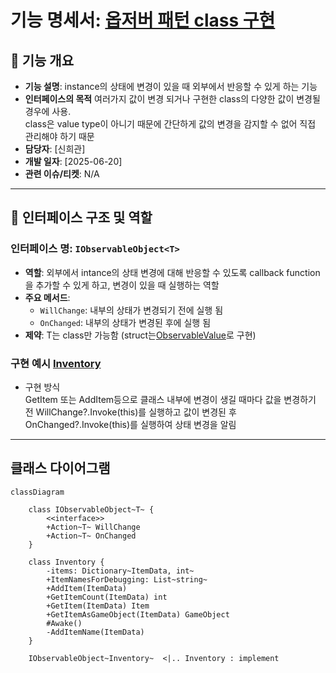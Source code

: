 # 기능 명세서: [옵저버 패턴 class 구현](https://ko.wikipedia.org/wiki/%EC%98%B5%EC%84%9C%EB%B2%84_%ED%8C%A8%ED%84%B4)   

## 📌 기능 개요
- **기능 설명**: instance의 상태에 변경이 있을 때 외부에서 반응할 수 있게 하는 기능
- **인터페이스의 목적**
   여러가지 값이 변경 되거나 구현한 class의 다양한 값이 변경될 경우에 사용.   
   class은 value type이 아니기 때문에 간단하게 값의 변경을 감지할 수 없어 직접 관리해야 하기 때문 
- **담당자**: [신희관]
- **개발 일자**: [2025-06-20]
- **관련 이슈/티켓**:  N/A

---

## 🧩 인터페이스 구조 및 역할

### 인터페이스 명: `IObservableObject<T>`
- **역할**: 외부에서 intance의 상태 변경에 대해 반응할 수 있도록 callback function을 추가할 수 있게 하고, 변경이 있을 때 실행하는 역할
- **주요 메서드**:
  - `WillChange`: 내부의 상태가 변경되기 전에 실행 됨
  - `OnChanged`: 내부의 상태가 변경된 후에 실행 됨
- **제약**: T는 class만 가능함 (struct는[ObservableValue](https://10-team-project.github.io/docs/%EA%B8%B0%EB%8A%A5%EB%AA%85%EC%84%B8%EC%84%9C/%EB%94%94%EC%9E%90%EC%9D%B8%20%ED%8C%A8%ED%84%B4/ObservableValue/)로 구현)
### 구현 예시 [Inventory](https://10-team-project.github.io/docs/%EA%B8%B0%EB%8A%A5%EB%AA%85%EC%84%B8%EC%84%9C/%EC%95%84%EC%9D%B4%ED%85%9C/Inventory/)    
- 구현 방식   
  GetItem 또는 AddItem등으로 클래스 내부에 변경이 생길 때마다 
  값을 변경하기 전 WillChange?.Invoke(this)를 실행하고
  값이 변경된 후 OnChanged?.Invoke(this)를 실행하여 상태 변경을 알림

---

## 클래스 다이어그램
```mermaid
classDiagram

	class IObservableObject~T~ {
		<<interface>>
		+Action~T~ WillChange
		+Action~T~ OnChanged
	}
	
	class Inventory {
		-items: Dictionary~ItemData, int~
		+ItemNamesForDebugging: List~string~
		+AddItem(ItemData)
		+GetItemCount(ItemData) int
		+GetItem(ItemData) Item
		+GetItemAsGameObject(ItemData) GameObject
		#Awake()
		-AddItemName(ItemData)
	}

	IObservableObject~Inventory~  <|.. Inventory : implement
```